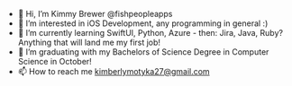 - 👋 Hi, I’m Kimmy Brewer @fishpeopleapps
- 👀 I’m interested in iOS Development, any programming in general :) 
- 🌱 I’m currently learning SwiftUI, Python, Azure - then: Jira, Java, Ruby? Anything that will land me my first job! 
- 💞️ I’m graduating with my Bachelors of Science Degree in Computer Science in October! 
- 📫 How to reach me kimberlymotyka27@gmail.com

<!---
fishpeopleapps/fishpeopleapps is a ✨ special ✨ repository because its `README.md` (this file) appears on your GitHub profile.
You can click the Preview link to take a look at your changes.
--->
